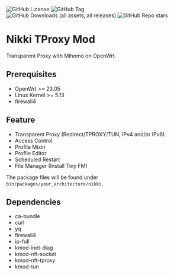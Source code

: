 ![GitHub License](https://img.shields.io/github/license/rivandraa/Nikki_TProxy?style=for-the-badge&logo=github) ![GitHub Tag](https://img.shields.io/github/v/release/rivandraa/Nikki_TProxy?style=for-the-badge&logo=github) ![GitHub Downloads (all assets, all releases)](https://img.shields.io/github/downloads/rivandraa/Nikki_TProxy/total?style=for-the-badge&logo=github) ![GitHub Repo stars](https://img.shields.io/github/stars/rivandraa/Nikki_TProxy?style=for-the-badge&logo=github)

# Nikki TProxy Mod

Transparent Proxy with Mihomo on OpenWrt.

## Prerequisites

- OpenWrt >= 23.05
- Linux Kernel >= 5.13
- firewall4

## Feature

- Transparent Proxy (Redirect/TPROXY/TUN, IPv4 and/or IPv6)
- Access Control
- Profile Mixin
- Profile Editor
- Scheduled Restart
- File Manager (Install Tiny FM)

The package files will be found under `bin/packages/your_architecture/nikki`.

## Dependencies

- ca-bundle
- curl
- yq
- firewall4
- ip-full
- kmod-inet-diag
- kmod-nft-socket
- kmod-nft-tproxy
- kmod-tun
